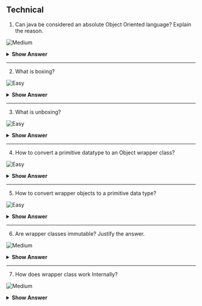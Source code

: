


## Technical

1. Can java be considered an absolute Object Oriented language? Explain the reason.

![Medium](https://github.com/revaturelabs/interviewquestions/blob/dev/ComplexityTags/Medium%20(2).svg)

<details><summary> <b>Show Answer</b> </summary>
  
> No
  
<details> <summary><b>Explanation</b></summary>
  
> Java is not perfectly object-oriented because Primitive datatypes are included in java for fast execution. Wrapper classes are used to convert primitives to objects.
  
</details>
</details>

---

2. What is boxing?

![Easy](https://github.com/revaturelabs/interviewquestions/blob/dev/ComplexityTags/simple%20(2).svg)


    
<details><summary> <b>Show Answer</b> </summary>

 > The conversion of Primitive data types to Object is called Boxing.
  
</details>

---

3. What is unboxing?

![Easy](https://github.com/revaturelabs/interviewquestions/blob/dev/ComplexityTags/simple%20(2).svg)

<details><summary> <b>Show Answer</b> </summary>
  
> The conversion of Object to primitive datatype is called Unboxing.
  
</details>

---



4. How to convert a primitive datatype to an Object wrapper class?

![Easy](https://github.com/revaturelabs/interviewquestions/blob/dev/ComplexityTags/simple%20(2).svg)


<details><summary> <b>Show Answer</b> </summary>
  
 <blockquote>
   
  ``` java
  // primitive int i
  int i =1;
  // Wrapping primitive datatype int to Wrapper object Integer
  Integer k = new  Integer(i);
  ```
 </blockquote>  
</details>

---

5. How to convert wrapper objects to a primitive data type?

![Easy](https://github.com/revaturelabs/interviewquestions/blob/dev/ComplexityTags/simple%20(2).svg)




<details><summary> <b>Show Answer</b> </summary>
  
  <blockquote>
    
  ``` java
  // wrapper object of type Integer
  Integer i =1;
  // Unboxing
  int j = i;
  ``` 

  
 - This is only possible from jdk 1.5 onwards not before that.
The automatic conversion of primitive data types into its equivalent Wrapper type is known as boxing and opposite operation is known as unboxing. This is the new feature of Java5. So java programmer doesn't need to write the conversion code.

</blockquote>

</details>

---

6. Are wrapper classes immutable? Justify the answer.

![Medium](https://github.com/revaturelabs/interviewquestions/blob/dev/ComplexityTags/Medium%20(2).svg)

<details>
  
<summary><b>Show Answer</b></summary>
  
 > Yes, wrapper classes are immutable.
 > Immutable class in java means that once an object is created, we cannot change its content. In Java, primitive wrapper classes (Integer, Byte, Long, Float, Double, Character, Boolean, Short) and String class is immutable, so operations like addition and subtraction create a new object and not modify the old. 
 > Wrapper classes are used to store data in collections and as a developer one doesn't wish that all the values in a collection are changed just because a primitive value is changed. 
 
  
  

  
</details>

 ---

7. How does wrapper class work Internally?

![Medium](https://github.com/revaturelabs/interviewquestions/blob/dev/ComplexityTags/Medium%20(2).svg)

<details>
  
<summary><b>Show Answer</b></summary>
  
> Primitive data type is stored as a field in the wrapper class and an object reference is created, there are multiple methods provided by wrapper classs 
</details>







  









